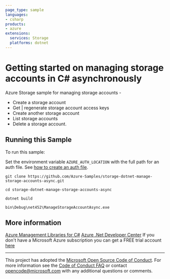 ```yaml
---
page_type: sample
languages:
- csharp
products:
- azure
extensions:
  services: Storage
  platforms: dotnet
---
```


# Getting started on managing storage accounts in C# asynchronously #

 Azure Storage sample for managing storage accounts -
  - Create a storage account
  - Get | regenerate storage account access keys
  - Create another storage account
  - List storage accounts
  - Delete a storage account.


## Running this Sample ##

To run this sample:

Set the environment variable `AZURE_AUTH_LOCATION` with the full path for an auth file. See [how to create an auth file](https://github.com/Azure/azure-libraries-for-net/blob/master/AUTH.md).

    git clone https://github.com/Azure-Samples/storage-dotnet-manage-storage-accounts-async.git

    cd storage-dotnet-manage-storage-accounts-async

    dotnet build

    bin\Debug\net452\ManageStorageAccountAsync.exe

## More information ##

[Azure Management Libraries for C#](https://github.com/Azure/azure-sdk-for-net/tree/Fluent)
[Azure .Net Developer Center](https://azure.microsoft.com/en-us/develop/net/)
If you don't have a Microsoft Azure subscription you can get a FREE trial account [here](http://go.microsoft.com/fwlink/?LinkId=330212)

---

This project has adopted the [Microsoft Open Source Code of Conduct](https://opensource.microsoft.com/codeofconduct/). For more information see the [Code of Conduct FAQ](https://opensource.microsoft.com/codeofconduct/faq/) or contact [opencode@microsoft.com](mailto:opencode@microsoft.com) with any additional questions or comments.